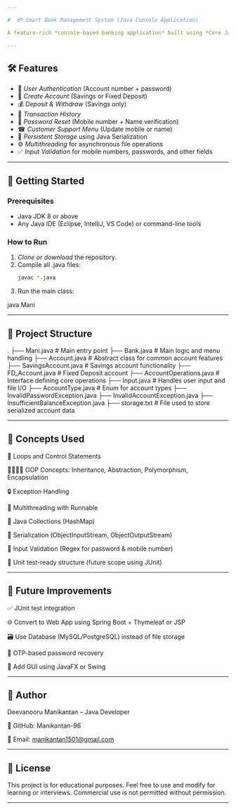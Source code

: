 ```yaml
---

#  💳 Smart Bank Management System (Java Console Application)

A feature-rich *console-based banking application* built using *Core Java*, designed to simulate basic banking operations such as account creation, login, deposits, withdrawals, transaction history, password recovery, and file-based data persistence.

---
```


##  🛠 Features

- 🔐 *User Authentication* (Account number + password)
- 📝 *Create Account* (Savings or Fixed Deposit)
- 💰 *Deposit & Withdraw* (Savings only)
- 📜 *Transaction History*
- 🔄 *Password Reset* (Mobile number + Name verification)
- ☎ *Customer Support Menu* (Update mobile or name)
- 💾 *Persistent Storage* using Java Serialization
- ⚙ *Multithreading* for asynchronous file operations
- ✅ *Input Validation* for mobile numbers, passwords, and other fields

---

##  🚀 Getting Started

###  Prerequisites

- Java JDK 8 or above
- Any Java IDE (Eclipse, IntelliJ, VS Code) or command-line tools

###  How to Run

1. *Clone or download* the repository.
2. Compile all .java files:
   ```bash
   javac *.java

3. Run the main class:

java Mani




---

##  🧾 Project Structure

.
├── Mani.java                    # Main entry point
├── Bank.java                   # Main logic and menu handling
├── Account.java                # Abstract class for common account features
├── SavingsAccount.java         # Savings account functionality
├── FD_Account.java             # Fixed Deposit account
├── AccountOperations.java      # Interface defining core operations
├── Input.java                  # Handles user input and file I/O
├── AccountType.java            # Enum for account types
├── InvalidPasswordException.java
├── InvalidAccountException.java
├── InsufficientBalanceException.java
├── storage.txt                 # File used to store serialized account data


---

##  🧠 Concepts Used

🔁 Loops and Control Statements

👨‍👩‍👧‍👦 OOP Concepts: Inheritance, Abstraction, Polymorphism, Encapsulation

🔒 Exception Handling

🧵 Multithreading with Runnable

🧠 Java Collections (HashMap)

📄 Serialization (ObjectInputStream, ObjectOutputStream)

🧹 Input Validation (Regex for password & mobile number)

🧪 Unit test-ready structure (future scope using JUnit)



---

##  🎯 Future Improvements

✅ JUnit test integration

🌐 Convert to Web App using Spring Boot + Thymeleaf or JSP

🗃 Use Database (MySQL/PostgreSQL) instead of file storage

🔐 OTP-based password recovery

📱 Add GUI using JavaFX or Swing


---

##  🙌 Author

Deevanooru Manikantan – Java Developer

💼 GitHub: Manikantan-96

📧 Email: manikantan1501@gmail.com



---

##  📄 License

This project is for educational purposes. Feel free to use and modify for learning or interviews. Commercial use is not permitted without permission.

---
